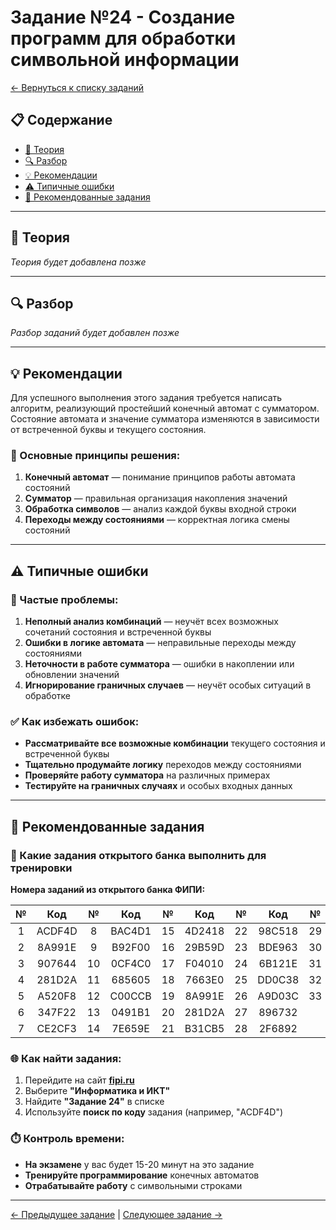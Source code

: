 # Задание №24 - Создание программ для обработки символьной информации

[← Вернуться к списку заданий](../README.md)

## 📋 Содержание
- [📖 Теория](#📖-теория)
- [🔍 Разбор](#🔍-разбор)
- [💡 Рекомендации](#💡-рекомендации)
- [⚠️ Типичные ошибки](#⚠️-типичные-ошибки)
- [📝 Рекомендованные задания](#📝-рекомендованные-задания)

---

## 📖 Теория

*Теория будет добавлена позже*

---

## 🔍 Разбор

*Разбор заданий будет добавлен позже*

---

## 💡 Рекомендации

Для успешного выполнения этого задания требуется написать алгоритм, реализующий простейший конечный автомат с сумматором. Состояние автомата и значение сумматора изменяются в зависимости от встреченной буквы и текущего состояния.

### 🔧 Основные принципы решения:

1. **Конечный автомат** — понимание принципов работы автомата состояний
2. **Сумматор** — правильная организация накопления значений
3. **Обработка символов** — анализ каждой буквы входной строки
4. **Переходы между состояниями** — корректная логика смены состояний

---

## ⚠️ Типичные ошибки

### 🚫 Частые проблемы:

1. **Неполный анализ комбинаций** — неучёт всех возможных сочетаний состояния и встреченной буквы
2. **Ошибки в логике автомата** — неправильные переходы между состояниями
3. **Неточности в работе сумматора** — ошибки в накоплении или обновлении значений
4. **Игнорирование граничных случаев** — неучёт особых ситуаций в обработке

### ✅ Как избежать ошибок:

- **Рассматривайте все возможные комбинации** текущего состояния и встреченной буквы
- **Тщательно продумайте логику** переходов между состояниями
- **Проверяйте работу сумматора** на различных примерах
- **Тестируйте на граничных случаях** и особых входных данных

---

## 📝 Рекомендованные задания

### 🔗 Какие задания открытого банка выполнить для тренировки

**Номера заданий из открытого банка ФИПИ:**

| № | Код | № | Код | № | Код | № | Код | № | Код |
|:-:|:-:|:-:|:-:|:-:|:-:|:-:|:-:|:-:|:-:|
| 1 | ACDF4D | 8 | BAC4D1 | 15 | 4D2418 | 22 | 98C518 | 29 | 347F22 |
| 2 | 8A991E | 9 | B92F00 | 16 | 29B59D | 23 | BDE963 | 30 | 532082 |
| 3 | 907644 | 10 | 0CF4C0 | 17 | F04010 | 24 | 6B121E | 31 | 98C518 |
| 4 | 281D2A | 11 | 685605 | 18 | 7663E0 | 25 | DD0C38 | 32 | AA7E8A |
| 5 | A520F8 | 12 | C00CCB | 19 | 8A991E | 26 | A9D03C | 33 | 6B121E |
| 6 | 347F22 | 13 | 0491B1 | 20 | 281D2A | 27 | 896732 |    |        |
| 7 | CE2CF3 | 14 | 7E659E | 21 | B31CB5 | 28 | 2F6892 |    |        |

### 🌐 Как найти задания:

1. Перейдите на сайт **[fipi.ru](https://fipi.ru/ege/otkrytyy-bank-zadaniy-ege)**
2. Выберите **"Информатика и ИКТ"**
3. Найдите **"Задание 24"** в списке
4. Используйте **поиск по коду** задания (например, "ACDF4D")

### ⏱️ Контроль времени:

- **На экзамене** у вас будет 15-20 минут на это задание
- **Тренируйте программирование** конечных автоматов
- **Отрабатывайте работу** с символьными строками

---

[← Предыдущее задание](task-23.md) | [Следующее задание →](task-25.md)
